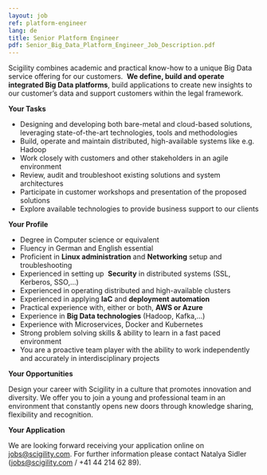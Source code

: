 ```yaml
---
layout: job
ref: platform-engineer
lang: de
title: Senior Platform Engineer
pdf: Senior_Big_Data_Platform_Engineer_Job_Description.pdf
---
```


Scigility combines academic and practical know-how to a unique Big Data service offering for our customers. ​ **We define, build and operate integrated Big Data platforms**, build applications to create new insights to our customer’s data and support customers within the legal framework.

<b>Your Tasks</b>

* Designing and developing both bare-metal and cloud-based solutions, leveraging state-of-the-art technologies, tools and methodologies
* Build, operate and maintain distributed, high-available systems like e.g. Hadoop
* Work closely with customers and other stakeholders in an agile environment
* Review, audit and troubleshoot existing solutions and system architectures
* Participate in customer workshops and presentation of the proposed solutions
* Explore available technologies to provide business support to our clients

<b>Your Profile</b>

* Degree in Computer science or equivalent
* Fluency in German and English essential
* Proficient in ​**Linux administration**​ and **Networking**​ setup and troubleshooting
* Experienced in setting up ​ **Security​** in distributed systems (SSL, Kerberos, SSO,...)
* Experienced in operating distributed and high-available clusters
* Experienced in applying ​**IaC**​ and **deployment automation**
* Practical experience with, either or both, ​**AWS or Azure**
* Experience in **​Big Data technologies**​ (Hadoop, Kafka,...)
* Experience with Microservices, Docker and Kubernetes
* Strong problem solving skills & ability to learn in a fast paced environment
* You are a proactive team player with the ability to work independently and accurately in interdisciplinary projects

<b>Your Opportunities</b>

Design your career with Scigility in a culture that promotes innovation and diversity. We offer you to join a young and professional team in an environment that constantly opens new doors through knowledge sharing, flexibility and recognition.

<b>Your Application</b>

We are looking forward receiving your application online on jobs@scigility.com. For further information please contact Natalya Sidler (jobs@scigility.com / +41 44 214 62 89).
